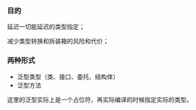 ### 目的

延迟一切能延迟的类型指定；

减少类型转换和拆装箱的风险和代价；

### 两种形式

- 泛型类型（类、接口、委托、结构体）
- 泛型方法

这里的泛型实际上是一个占位符，再实际编译的时候指定实际的类型。